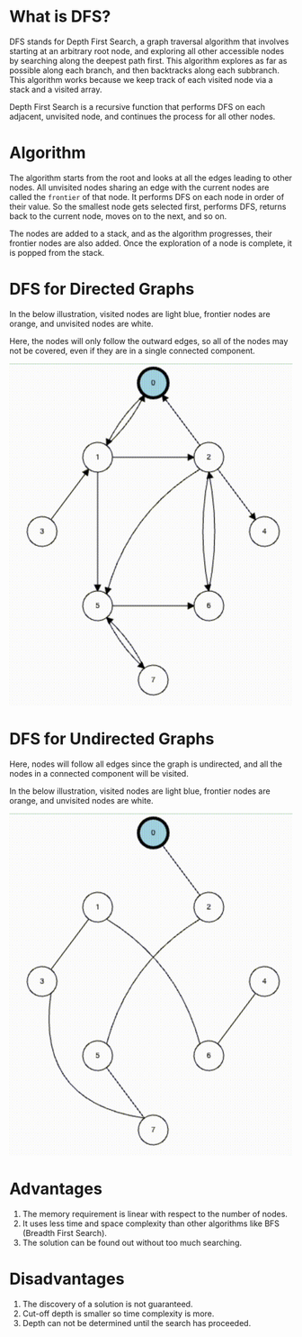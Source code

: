 # What is DFS?

DFS stands for Depth First Search, a graph traversal algorithm that involves starting at an arbitrary root node, and exploring all other accessible nodes by searching along the deepest path first. This algorithm explores as far as possible along each branch, and then backtracks along each subbranch. This algorithm works because we keep track of each visited node via a stack and a visited array. 

Depth First Search is a recursive function that performs DFS on each adjacent, unvisited node, and continues the process for all other nodes. 

# Algorithm

The algorithm starts from the root and looks at all the edges leading to other nodes. All unvisited nodes sharing an edge with the current nodes are called the `frontier` of that node. It performs DFS on each node in order of their value. So the smallest node gets selected first, performs DFS, returns back to the current node, moves on to the next, and so on. 

The nodes are added to a stack, and as the algorithm progresses, their frontier nodes are also added. Once the exploration of a node is complete, it is popped from the stack. 

# DFS for Directed Graphs

In the below illustration, visited nodes are light blue, frontier nodes are orange, and unvisited nodes are white.

Here, the nodes will only follow the outward edges, so all of the nodes may not be covered, even if they are in a single connected component.

![Directed DFS](images/Directed.gif)

# DFS for Undirected Graphs

Here, nodes will follow all edges since the graph is undirected, and all the nodes in a connected component will be visited.

In the below illustration, visited nodes are light blue, frontier nodes are orange, and unvisited nodes are white.

![Undirected DFS](images/Undirected.gif)

# Advantages

1. The memory requirement is linear with respect to the number of nodes.
2. It uses less time and space complexity than other algorithms like BFS (Breadth First Search).
3. The solution can be found out without too much searching.

# Disadvantages

1. The discovery of a solution is not guaranteed.
2. Cut-off depth is smaller so time complexity is more.
3. Depth can not be determined until the search has proceeded.

